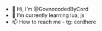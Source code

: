 - 👋 Hi, I’m @GovnocodedByCord
- 🌱 I’m currently learning lua, js
- 📫 How to reach me - tg: cordhere

<!---
GovnocodedByCord/GovnocodedByCord is a ✨ special ✨ repository because its `README.md` (this file) appears on your GitHub profile.
You can click the Preview link to take a look at your changes.
--->
